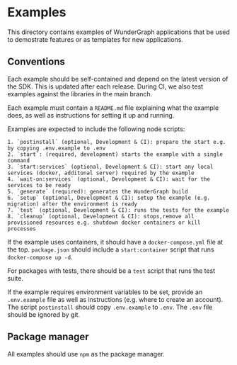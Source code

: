# Examples

This directory contains examples of WunderGraph applications that be used
to demostrate features or as templates for new applications.

## Conventions

Each example should be self-contained and depend on the latest version of the SDK.
This is updated after each release. During CI, we also test examples against the
libraries in the main branch.

Each example must contain a `README.md` file explaining what the example does, as well as
instructions for setting it up and running.

Examples are expected to include the following node scripts:

    1. `postinstall` (optional, Development & CI): prepare the start e.g. by copying .env.example to .env
    2. `start`: (required, development) starts the example with a single command
    3. `start:services` (optional, Development & CI): start any local services (docker, additonal server) required by the example
    4. `wait-on:services` (optional, Development & CI): wait for the services to be ready
    5. `generate` (required): generates the WunderGraph build
    6. `setup` (optional, Development & CI): setup the example (e.g. migration) after the environment is ready
    7. `test` (optional, Development & CI): runs the tests for the example
    8. `cleanup` (optional, Development & CI): stops,remove all provisioned resources e.g. shutdown docker containers or kill processes

If the example uses containers, it should have a `docker-compose.yml` file at the top. `package.json` should
include a `start:container` script that runs `docker-compose up -d`.

For packages with tests, there should be a `test` script that runs the test suite.

If the example requires environment variables to be set, provide an `.env.example` file as well as
instructions (e.g. where to create an account). The script `postinstall` should copy `.env.example` to `.env`. The `.env` file should be ignored by git.

## Package manager

All examples should use `npm` as the package manager.
